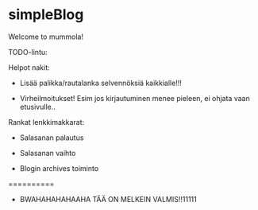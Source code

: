 simpleBlog
==========

Welcome to mummola!

TODO-lintu:

Helpot nakit:

- Lisää palikka/rautalanka selvennöksiä kaikkialle!!!

- Virheilmoitukset! Esim jos kirjautuminen menee pieleen, ei ohjata vaan etusivulle.. 


Rankat lenkkimakkarat:

- Salasanan palautus

- Salasanan vaihto

- Blogin archives toiminto


==========

- BWAHAHAHAHAAHA TÄÄ ON MELKEIN VALMIS!!11111 









